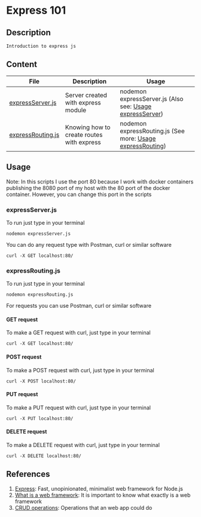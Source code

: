# Express 101

## Description

    Introduction to express js

## Content

| File | Description | Usage |
| --- | --- | --- |
| [expressServer.js](expressServer.js) | Server created with express module | nodemon expressServer.js (Also see: [Usage expressServer](#expressServer.js)) |
| [expressRouting.js](expressRouting.js) | Knowing how to create routes with express | nodemon expressRouting.js (See more: [Usage expressRouting](#expressRouting.js)) |

## Usage

Note: In this scripts I use the port 80 because I work with docker containers publishing the 8080 port of my host with the 80 port of the docker container. However, you can change this port in the scripts

### expressServer.js

To run just type in your terminal

    nodemon expressServer.js
You can do any request type with Postman, curl or similar software

    curl -X GET localhost:80/

### expressRouting.js

To run just type in your terminal

    nodemon expressRouting.js
For requests you can use Postman, curl or similar software

#### GET request

To make a GET request with curl, just type in your terminal

    curl -X GET localhost:80/

#### POST request

To make a POST request with curl, just type in your terminal

    curl -X POST localhost:80/

#### PUT request

To make a PUT request with curl, just type in your terminal

    curl -X PUT localhost:80/

#### DELETE request

To make a DELETE request with curl, just type in your terminal

    curl -X DELETE localhost:80/

## References

1. [Express](https://expressjs.com): Fast, unopinionated, minimalist web framework for Node.js
2. [What is a web framework](https://en.wikipedia.org/wiki/Web_framework): It is important to know what exactly is a web framework
3. [CRUD operations](https://www.codecademy.com/articles/what-is-crud): Operations that an web app could do
